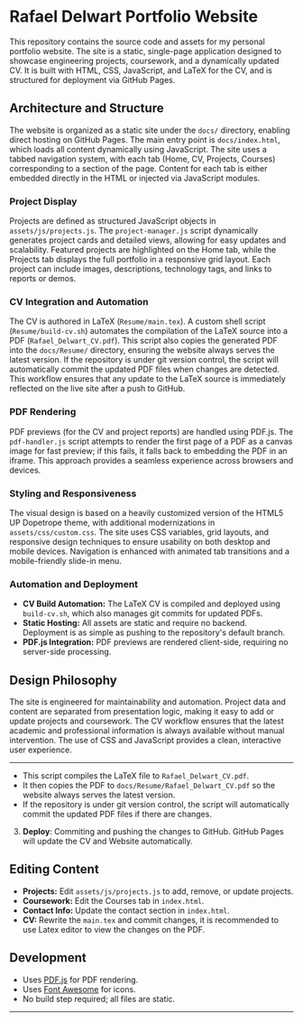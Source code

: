 # Rafael Delwart Portfolio Website

This repository contains the source code and assets for my personal portfolio website. The site is a static, single-page application designed to showcase engineering projects, coursework, and a dynamically updated CV. It is built with HTML, CSS, JavaScript, and LaTeX for the CV, and is structured for deployment via GitHub Pages.

## Architecture and Structure

The website is organized as a static site under the `docs/` directory, enabling direct hosting on GitHub Pages. The main entry point is `docs/index.html`, which loads all content dynamically using JavaScript. The site uses a tabbed navigation system, with each tab (Home, CV, Projects, Courses) corresponding to a section of the page. Content for each tab is either embedded directly in the HTML or injected via JavaScript modules.

### Project Display

Projects are defined as structured JavaScript objects in `assets/js/projects.js`. The `project-manager.js` script dynamically generates project cards and detailed views, allowing for easy updates and scalability. Featured projects are highlighted on the Home tab, while the Projects tab displays the full portfolio in a responsive grid layout. Each project can include images, descriptions, technology tags, and links to reports or demos.

### CV Integration and Automation

The CV is authored in LaTeX (`Resume/main.tex`). A custom shell script (`Resume/build-cv.sh`) automates the compilation of the LaTeX source into a PDF (`Rafael_Delwart_CV.pdf`). This script also copies the generated PDF into the `docs/Resume/` directory, ensuring the website always serves the latest version. If the repository is under git version control, the script will automatically commit the updated PDF files when changes are detected. This workflow ensures that any update to the LaTeX source is immediately reflected on the live site after a push to GitHub.

### PDF Rendering

PDF previews (for the CV and project reports) are handled using PDF.js. The `pdf-handler.js` script attempts to render the first page of a PDF as a canvas image for fast preview; if this fails, it falls back to embedding the PDF in an iframe. This approach provides a seamless experience across browsers and devices.

### Styling and Responsiveness

The visual design is based on a heavily customized version of the HTML5 UP Dopetrope theme, with additional modernizations in `assets/css/custom.css`. The site uses CSS variables, grid layouts, and responsive design techniques to ensure usability on both desktop and mobile devices. Navigation is enhanced with animated tab transitions and a mobile-friendly slide-in menu.

### Automation and Deployment

- **CV Build Automation:** The LaTeX CV is compiled and deployed using `build-cv.sh`, which also manages git commits for updated PDFs.
- **Static Hosting:** All assets are static and require no backend. Deployment is as simple as pushing to the repository's default branch.
- **PDF.js Integration:** PDF previews are rendered client-side, requiring no server-side processing.

## Design Philosophy

The site is engineered for maintainability and automation. Project data and content are separated from presentation logic, making it easy to add or update projects and coursework. The CV workflow ensures that the latest academic and professional information is always available without manual intervention. The use of  CSS and JavaScript  provides a clean, interactive user experience.

---
   - This script compiles the LaTeX file to `Rafael_Delwart_CV.pdf`.
   - It then copies the PDF to `docs/Resume/Rafael_Delwart_CV.pdf` so the website always serves the latest version.
   - If the repository is under git version control, the script will automatically commit the updated PDF files if there are changes.

3. **Deploy**: Commiting and pushing the changes to GitHub. GitHub Pages will update the CV and Website automatically.



## Editing Content

- **Projects:** Edit `assets/js/projects.js` to add, remove, or update projects.
- **Coursework:** Edit the Courses tab in `index.html`.
- **Contact Info:** Update the contact section in `index.html`.
- **CV:** Rewrite the `main.tex` and commit changes, it is recommended to use Latex editor to view the changes on the PDF.
## Development

- Uses [PDF.js](https://mozilla.github.io/pdf.js/) for PDF rendering.
- Uses [Font Awesome](https://fontawesome.com/) for icons.
- No build step required; all files are static.



---
